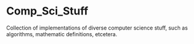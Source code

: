 # Comp_Sci_Stuff
Collection of implementations of diverse computer science stuff, such as algorithms, mathematic definitions, etcetera.
